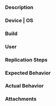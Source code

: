 ### Description

### Device | OS

### Build

### User

### Replication Steps

### Expected Behavior

### Actual Behavior

### Attachments
